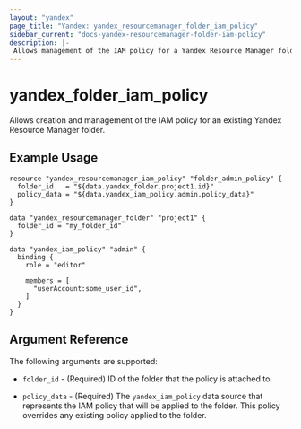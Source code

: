 ```yaml
---
layout: "yandex"
page_title: "Yandex: yandex_resourcemanager_folder_iam_policy"
sidebar_current: "docs-yandex-resourcemanager-folder-iam-policy"
description: |-
 Allows management of the IAM policy for a Yandex Resource Manager folders.
---
```


# yandex\_folder\_iam\_policy

Allows creation and management of the IAM policy for an existing Yandex Resource
Manager folder.

## Example Usage

```hcl
resource "yandex_resourcemanager_iam_policy" "folder_admin_policy" {
  folder_id   = "${data.yandex_folder.project1.id}"
  policy_data = "${data.yandex_iam_policy.admin.policy_data}"
}

data "yandex_resourcemanager_folder" "project1" {
  folder_id = "my_folder_id"
}

data "yandex_iam_policy" "admin" {
  binding {
    role = "editor"

    members = [
      "userAccount:some_user_id",
    ]
  }
}
```

## Argument Reference

The following arguments are supported:

* `folder_id` - (Required) ID of the folder that the policy is attached to.

* `policy_data` - (Required) The `yandex_iam_policy` data source that represents
    the IAM policy that will be applied to the folder. This policy overrides any existing policy applied to the folder.
